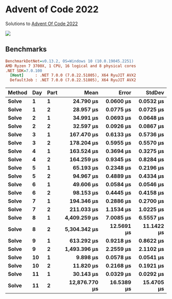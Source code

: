 Advent of Code 2022
===================

Solutions to [Advent Of Code 2022](http://adventofcode.com/2022)

![](https://github.com/adamrodger/advent-2022/workflows/Build%20and%20Test/badge.svg)

Benchmarks
----------

``` ini
BenchmarkDotNet=v0.13.2, OS=Windows 10 (10.0.19045.2251)
AMD Ryzen 7 3700X, 1 CPU, 16 logical and 8 physical cores
.NET SDK=7.0.100
  [Host]     : .NET 7.0.0 (7.0.22.51805), X64 RyuJIT AVX2
  DefaultJob : .NET 7.0.0 (7.0.22.51805), X64 RyuJIT AVX2
```

| Method | Day | Part |          Mean |      Error |     StdDev |
|------- |---- |----- |--------------:|-----------:|-----------:|
|  **Solve** |   **1** |    **1** |     **24.790 μs** |  **0.0600 μs** |  **0.0532 μs** |
|  **Solve** |   **1** |    **2** |     **28.957 μs** |  **0.0775 μs** |  **0.0725 μs** |
|  **Solve** |   **2** |    **1** |     **34.991 μs** |  **0.0693 μs** |  **0.0648 μs** |
|  **Solve** |   **2** |    **2** |     **32.597 μs** |  **0.0926 μs** |  **0.0867 μs** |
|  **Solve** |   **3** |    **1** |    **167.470 μs** |  **0.6133 μs** |  **0.5736 μs** |
|  **Solve** |   **3** |    **2** |    **178.204 μs** |  **0.5955 μs** |  **0.5570 μs** |
|  **Solve** |   **4** |    **1** |    **163.524 μs** |  **0.3694 μs** |  **0.3275 μs** |
|  **Solve** |   **4** |    **2** |    **164.259 μs** |  **0.9345 μs** |  **0.8284 μs** |
|  **Solve** |   **5** |    **1** |     **65.193 μs** |  **0.2348 μs** |  **0.2196 μs** |
|  **Solve** |   **5** |    **2** |     **94.967 μs** |  **0.4889 μs** |  **0.4334 μs** |
|  **Solve** |   **6** |    **1** |     **49.606 μs** |  **0.0584 μs** |  **0.0546 μs** |
|  **Solve** |   **6** |    **2** |     **98.153 μs** |  **0.4445 μs** |  **0.4158 μs** |
|  **Solve** |   **7** |    **1** |    **194.346 μs** |  **0.2886 μs** |  **0.2700 μs** |
|  **Solve** |   **7** |    **2** |    **211.033 μs** |  **1.1534 μs** |  **1.0225 μs** |
|  **Solve** |   **8** |    **1** |  **4,409.259 μs** |  **7.0085 μs** |  **6.5557 μs** |
|  **Solve** |   **8** |    **2** |  **5,304.342 μs** | **12.5691 μs** | **11.1422 μs** |
|  **Solve** |   **9** |    **1** |    **613.292 μs** |  **0.9218 μs** |  **0.8622 μs** |
|  **Solve** |   **9** |    **2** |  **1,493.396 μs** |  **2.2559 μs** |  **2.1102 μs** |
|  **Solve** |  **10** |    **1** |      **9.898 μs** |  **0.0578 μs** |  **0.0541 μs** |
|  **Solve** |  **10** |    **2** |     **11.820 μs** |  **0.2168 μs** |  **0.1921 μs** |
|  **Solve** |  **11** |    **1** |     **30.143 μs** |  **0.0329 μs** |  **0.0292 μs** |
|  **Solve** |  **11** |    **2** | **12,876.770 μs** | **16.5389 μs** | **15.4705 μs** |
